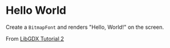# Hello World
Create a `BitmapFont` and renders "Hello, World!" on the screen.

From [LibGDX Tutorial 2](http://www.gamefromscratch.com/post/2013/09/26/LibGDX-Tutorial-2-Hello-World.aspx)
